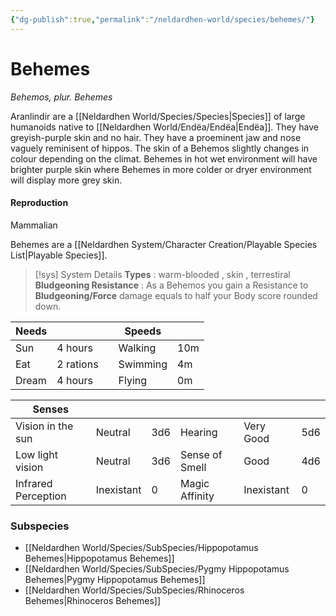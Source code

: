 ```yaml
---
{"dg-publish":true,"permalink":"/neldardhen-world/species/behemes/"}
---
```


# Behemes
*Behemos, plur. Behemes*

Aranlindir are a [[Neldardhen World/Species/Species\|Species]] of large humanoids native to [[Neldardhen World/Endëa/Endëa\|Endëa]]. They have greyish-purple skin and no hair.  They have a proeminent jaw and nose vaguely reminisent of hippos.
The skin of a Behemos slightly changes in colour depending on the climat. Behemes in hot wet environment will have brighter purple skin where Behemes in more colder or dryer environment will display more grey skin.


#### Reproduction
Mammalian

Behemes are a [[Neldardhen System/Character Creation/Playable Species List\|Playable Species]].

> [!sys] System Details
> **Types** : warm-blooded , skin , terrestiral 
> **Bludgeoning Resistance** : As a Behemos you gain a Resistance to **Bludgeoning/Force** damage equals to half your Body score rounded down.
> 
| **Needs** |           |     | **Speeds** |     |
| --------- | --------- | --- | ---------- | --- |
| Sun       | 4 hours   |     | Walking    | 10m |
| Eat       | 2 rations |     | Swimming   | 4m  |
| Dream     | 4 hours   |     | Flying     | 0m  |
> 
| **Senses**          |            |     |                |            |     |
| ------------------- | ---------- | --- | -------------- | ---------- | --- |
| Vision in the sun   | Neutral    | 3d6 | Hearing        | Very Good  | 5d6 |
| Low light vision    | Neutral    | 3d6 | Sense of Smell | Good       | 4d6 |
| Infrared Perception | Inexistant | 0   | Magic Affinity | Inexistant | 0   |


### Subspecies
- [[Neldardhen World/Species/SubSpecies/Hippopotamus Behemes\|Hippopotamus Behemes]]
- [[Neldardhen World/Species/SubSpecies/Pygmy Hippopotamus Behemes\|Pygmy Hippopotamus Behemes]]
- [[Neldardhen World/Species/SubSpecies/Rhinoceros Behemes\|Rhinoceros Behemes]]
